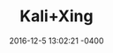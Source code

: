 ---
layout: single-project
title:  "Kali+Xing"
date:   2016-12-5 13:02:21 -0400
categories: project
type: Website
featured: false
pageurl: https://kaliandxing.com
thumbnail: ../assets/project-thumbnail/kali+xing.png
tools: Liquid Templating, JavaScript, Shopify API
summary: |
  A feature made for the online jewlery store Kali+Xing allowing users to view different images based on an item's colour variants. A feature that binds img clicks to shopping cart option was also implemneted. 
---